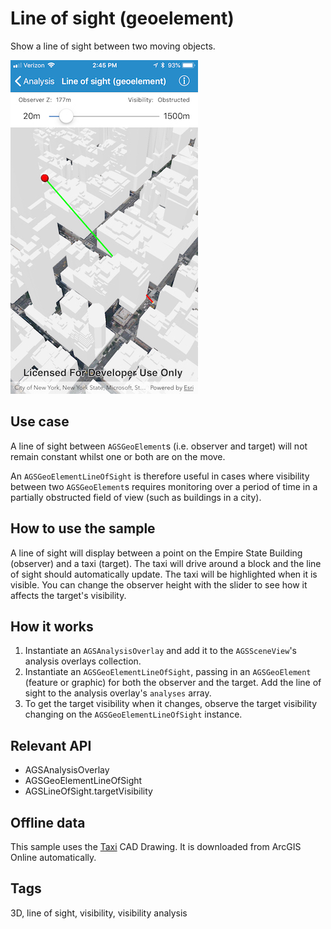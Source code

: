 # Line of sight (geoelement)

Show a line of sight between two moving objects.

![Line of sight (geoelement)](line-of-sight-geoelement.png)

## Use case

A line of sight between `AGSGeoElement`s (i.e. observer and target) will not remain constant whilst one or both are on the move.

An `AGSGeoElementLineOfSight` is therefore useful in cases where visibility between two `AGSGeoElement`s requires monitoring over a period of time in a partially obstructed field of view (such as buildings in a city).

## How to use the sample

A line of sight will display between a point on the Empire State Building (observer) and a taxi (target).
The taxi will drive around a block and the line of sight should automatically update.
The taxi will be highlighted when it is visible. You can change the observer height with the slider to see how it affects the target's visibility.

## How it works

1. Instantiate an `AGSAnalysisOverlay` and add it to the `AGSSceneView`'s analysis overlays collection.
2. Instantiate an `AGSGeoElementLineOfSight`, passing in an `AGSGeoElement` (feature or graphic) for both the observer and the target. Add the line of sight to the analysis overlay's `analyses` array.
3. To get the target visibility when it changes, observe the target visibility changing on the `AGSGeoElementLineOfSight` instance.

## Relevant API

* AGSAnalysisOverlay
* AGSGeoElementLineOfSight
* AGSLineOfSight.targetVisibility

## Offline data

This sample uses the [Taxi](https://www.arcgis.com/home/item.html?id=3af5cfec0fd24dac8d88aea679027cb9) CAD Drawing. It is downloaded from ArcGIS Online automatically.

## Tags

3D, line of sight, visibility, visibility analysis
